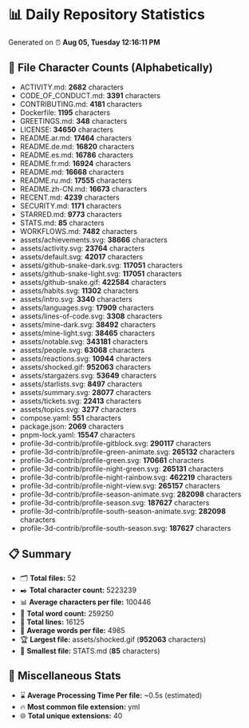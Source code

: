 # 📊 Daily Repository Statistics
Generated on ⏰ **Aug 05, Tuesday 12:16:11 PM**

## 📂 File Character Counts (Alphabetically)
- ACTIVITY.md: **2682** characters
- CODE_OF_CONDUCT.md: **3391** characters
- CONTRIBUTING.md: **4181** characters
- Dockerfile: **1195** characters
- GREETINGS.md: **348** characters
- LICENSE: **34650** characters
- README.ar.md: **17464** characters
- README.de.md: **16820** characters
- README.es.md: **16786** characters
- README.fr.md: **16924** characters
- README.md: **16668** characters
- README.ru.md: **17555** characters
- README.zh-CN.md: **16673** characters
- RECENT.md: **4239** characters
- SECURITY.md: **1171** characters
- STARRED.md: **9773** characters
- STATS.md: **85** characters
- WORKFLOWS.md: **7482** characters
- assets/achievements.svg: **38666** characters
- assets/activity.svg: **23764** characters
- assets/default.svg: **42017** characters
- assets/github-snake-dark.svg: **117051** characters
- assets/github-snake-light.svg: **117051** characters
- assets/github-snake.gif: **422584** characters
- assets/habits.svg: **11302** characters
- assets/intro.svg: **3340** characters
- assets/languages.svg: **17909** characters
- assets/lines-of-code.svg: **3308** characters
- assets/mine-dark.svg: **38492** characters
- assets/mine-light.svg: **38465** characters
- assets/notable.svg: **343181** characters
- assets/people.svg: **63068** characters
- assets/reactions.svg: **10944** characters
- assets/shocked.gif: **952063** characters
- assets/stargazers.svg: **53649** characters
- assets/starlists.svg: **8497** characters
- assets/summary.svg: **28077** characters
- assets/tickets.svg: **22413** characters
- assets/topics.svg: **3277** characters
- compose.yaml: **551** characters
- package.json: **2069** characters
- pnpm-lock.yaml: **15547** characters
- profile-3d-contrib/profile-gitblock.svg: **290117** characters
- profile-3d-contrib/profile-green-animate.svg: **265132** characters
- profile-3d-contrib/profile-green.svg: **170661** characters
- profile-3d-contrib/profile-night-green.svg: **265131** characters
- profile-3d-contrib/profile-night-rainbow.svg: **462219** characters
- profile-3d-contrib/profile-night-view.svg: **265157** characters
- profile-3d-contrib/profile-season-animate.svg: **282098** characters
- profile-3d-contrib/profile-season.svg: **187627** characters
- profile-3d-contrib/profile-south-season-animate.svg: **282098** characters
- profile-3d-contrib/profile-south-season.svg: **187627** characters

## 📋 Summary
- 🗂️ **Total files:** 52
- ✒️ **Total character count:** 5223239
- 📊 **Average characters per file:** 100446
- 📝 **Total word count:** 259250
- 🧾 **Total lines:** 16125
- 📐 **Average words per file:** 4985
- 🏆 **Largest file:** assets/shocked.gif (**952063** characters)
- 🥉 **Smallest file:** STATS.md (**85** characters)

## 🌟 Miscellaneous Stats
- ⌛ **Average Processing Time Per file:** ~0.5s (estimated)
- 🔥 **Most common file extension:** yml
- 🌐 **Total unique extensions:** 40
